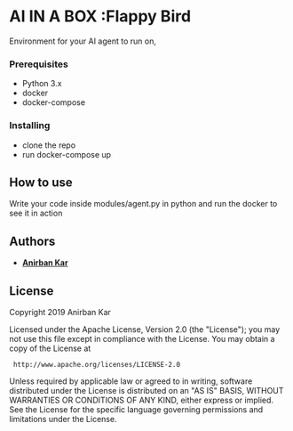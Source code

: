 # AI IN A BOX :Flappy Bird
Environment for your AI agent to run on,

### Prerequisites
* Python 3.x
* docker
* docker-compose

### Installing
* clone the repo
* run docker-compose up


## How to use

Write your code inside modules/agent.py in python and run the docker to see it in action

## Authors

* **[Anirban Kar](http://thecodacus.com/author/admin/)**

## License

Copyright 2019 Anirban Kar

 Licensed under the Apache License, Version 2.0 (the "License");
 you may not use this file except in compliance with the License.
 You may obtain a copy of the License at

     http://www.apache.org/licenses/LICENSE-2.0

 Unless required by applicable law or agreed to in writing, software
 distributed under the License is distributed on an "AS IS" BASIS,
 WITHOUT WARRANTIES OR CONDITIONS OF ANY KIND, either express or implied.
 See the License for the specific language governing permissions and
 limitations under the License.

